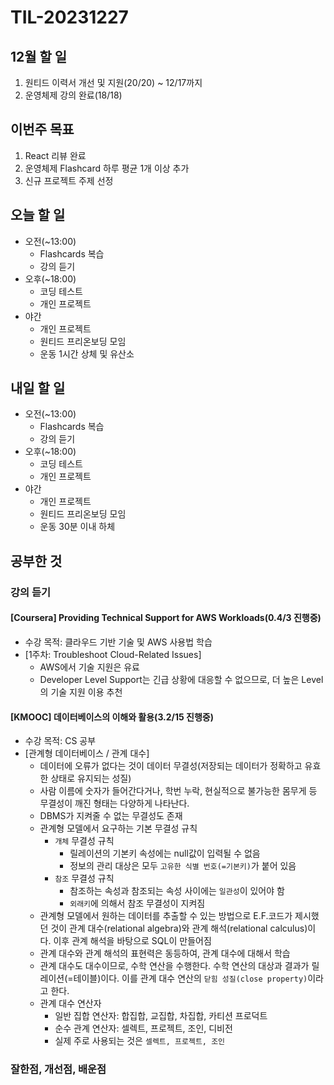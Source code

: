 # TIL-20231227

## 12월 할 일

1. 원티드 이력서 개선 및 지원(20/20) ~ 12/17까지
2. 운영체제 강의 완료(18/18)

## 이번주 목표

1. React 리뷰 완료
2. 운영체제 Flashcard 하루 평균 1개 이상 추가
3. 신규 프로젝트 주제 선정

## 오늘 할 일

- 오전(~13:00)
  - Flashcards 복습
  - 강의 듣기
- 오후(~18:00)
  - 코딩 테스트
  - 개인 프로젝트
- 야간
  - 개인 프로젝트
  - 원티드 프리온보딩 모임
  - 운동 1시간 상체 및 유산소

## 내일 할 일

- 오전(~13:00)
  - Flashcards 복습
  - 강의 듣기
- 오후(~18:00)
  - 코딩 테스트
  - 개인 프로젝트
- 야간
  - 개인 프로젝트
  - 원티드 프리온보딩 모임
  - 운동 30분 이내 하체

## 공부한 것

### 강의 듣기

#### [Coursera] Providing Technical Support for AWS Workloads(0.4/3 진행중)

- 수강 목적: 클라우드 기반 기술 및 AWS 사용법 학습
- [1주차: Troubleshoot Cloud-Related Issues]
  - AWS에서 기술 지원은 유료
  - Developer Level Support는 긴급 상황에 대응할 수 없으므로, 더 높은 Level의 기술 지원 이용 추천

#### [KMOOC] 데이터베이스의 이해와 활용(3.2/15 진행중)

- 수강 목적: CS 공부
- [관계형 데이터베이스 / 관계 대수]
  - 데이터에 오류가 없다는 것이 데이터 무결성(저장되는 데이터가 정확하고 유효한 상태로 유지되는 성질)
  - 사람 이름에 숫자가 들어간다거나, 학번 누락, 현실적으로 불가능한 몸무게 등 무결성이 깨진 형태는 다양하게 나타난다.
  - DBMS가 지켜줄 수 없는 무결성도 존재
  - 관계형 모델에서 요구하는 기본 무결성 규칙
    - `개체` 무결성 규칙
      - 릴레이션의 기본키 속성에는 null값이 입력될 수 없음
      - 정보의 관리 대상은 모두 `고유한 식별 번호(=기본키)`가 붙어 있음
    - `참조` 무결성 규칙
      - 참조하는 속성과 참조되는 속성 사이에는 `일관성`이 있어야 함
      - `외래키`에 의해서 참조 무결성이 지켜짐
  - 관계형 모델에서 원하는 데이터를 추출할 수 있는 방법으로 E.F.코드가 제시했던 것이 관계 대수(relational algebra)와 관계 해석(relational calculus)이다. 이후 관계 해석을 바탕으로 SQL이 만들어짐
  - 관계 대수와 관계 해석의 표현력은 동등하여, 관계 대수에 대해서 학습
  - 관계 대수도 대수이므로, 수학 연산을 수행한다. 수학 연산의 대상과 결과가 릴레이션(=테이블)이다. 이를 관계 대수 연산의 `닫힘 성질(close property)`이라고 한다.
  - 관계 대수 연산자
    - 일반 집합 연산자: 합집합, 교집합, 차집합, 카티션 프로덕트
    - 순수 관계 연산자: 셀렉트, 프로젝트, 조인, 디비전
    - 실제 주로 사용되는 것은 `셀렉트, 프로젝트, 조인`

### 잘한점, 개선점, 배운점
